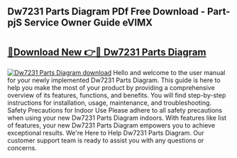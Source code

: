 ## Dw7231 Parts Diagram PDf Free Download - Part-pjS Service Owner Guide eVlMX

# <h2><a href="http://dfjknyr.blite.top/?on=Dw7231+Parts+Diagram">🔗Download New 👉🔴 Dw7231 Parts Diagram</a></h2>

[![Dw7231 Parts Diagram download](https://i.imgur.com/lujVjoI.png)](http://dfjknyr.blite.top/?on=Dw7231+Parts+Diagram)
Hello and welcome to the user manual for your newly implemented Dw7231 Parts Diagram. This guide is here to help you make the most of your product by providing a comprehensive overview of its features, functions, and benefits. You will find step-by-step instructions for installation, usage, maintenance, and troubleshooting. Safety Precautions for Indoor Use Please adhere to all safety precautions when using your new Dw7231 Parts Diagram indoors. With features like list of features, your new Dw7231 Parts Diagram empowers you to achieve exceptional results. We're Here to Help Dw7231 Parts Diagram. Our customer support team is ready to assist you with any questions or concerns.

